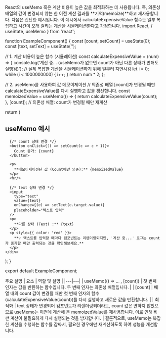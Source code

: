React의 useMemo 훅은 계산 비용이 높은 값을 최적화하는 데 사용됩니다. 즉, 의존성 배열의 값이 변경되지 않는 한 이전 계산 결과를 **기억(memoize)**하고 재사용합니다.
다음은 간단한 예시입니다. 이 예시에서 calculateExpensiveValue 함수는 일부 복잡하고 시간이 오래 걸리는 계산을 시뮬레이션한다고 가정합니다.
import React, { useState, useMemo } from 'react';

function ExampleComponent() {
  const [count, setCount] = useState(0);
  const [text, setText] = useState('');

  // 1. 계산 비용이 높은 함수 (시뮬레이션)
  const calculateExpensiveValue = (num) => {
    console.log('계산 중... (useMemo가 없으면 count가 아닌 다른 상태가 변해도 실행됨)');
    // 실제 복잡한 계산을 시뮬레이션하기 위해 일부러 지연시킴
    let i = 0;
    while (i < 1000000000) {
      i++;
    }
    return num * 2;
  };

  // 2. useMemo를 사용하여 값 메모이제이션
  // 의존성 배열 [count]가 변경될 때만 calculateExpensiveValue를 다시 실행하고 값을 갱신합니다.
  const memoizedValue = useMemo(() => {
    return calculateExpensiveValue(count);
  }, [count]); // 의존성 배열: count가 변경될 때만 재계산

  return (
    <div>
      <h2>useMemo 예시</h2>
      
      {/* count 상태 변경 */}
      <button onClick={() => setCount(c => c + 1)}>
        Count 증가: {count}
      </button>
      
      <p>
        **메모이제이션된 값 (Count에만 의존):** {memoizedValue}
      </p>
      <hr/>

      {/* text 상태 변경 */}
      <input 
        type="text" 
        value={text} 
        onChange={(e) => setText(e.target.value)}
        placeholder="텍스트 입력"
      />
      <p>
        **다른 상태 (Text) :** {text}
      </p>
      <p style={{ color: 'red' }}>
        **💡 텍스트를 입력할 때마다 컴포넌트는 리렌더링되지만, '계산 중...' 로그는 count가 증가할 때만 출력되는 것을 확인해보세요.**
      </p>
    </div>
  );
}

export default ExampleComponent;

주요 설명
| 요소 | 역할 및 설명 |
|---|---|
| useMemo(() => ... , [count]) | 첫 번째 인자는 값을 반환하는 함수입니다. 두 번째 인자는 의존성 배열입니다. |
| [count] | 배열 내의 count 값이 변경될 때만 첫 번째 인자의 함수(calculateExpensiveValue(count))를 다시 실행하고 새로운 값을 반환합니다. |
| 최적화 | text 상태가 변경되어 컴포넌트가 리렌더링되더라도, count 값은 변하지 않았으므로 useMemo는 이전에 계산해 둔 memoizedValue를 재사용합니다. 이로 인해 비싼 계산이 불필요하게 다시 실행되는 것을 방지합니다. |
결론적으로, useMemo는 복잡한 계산을 수행하는 함수를 감싸서, 필요한 경우에만 재계산하도록 하여 성능을 개선합니다.
